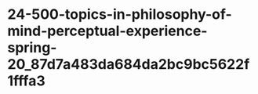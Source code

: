 # 24-500-topics-in-philosophy-of-mind-perceptual-experience-spring-20_87d7a483da684da2bc9bc5622f1fffa3